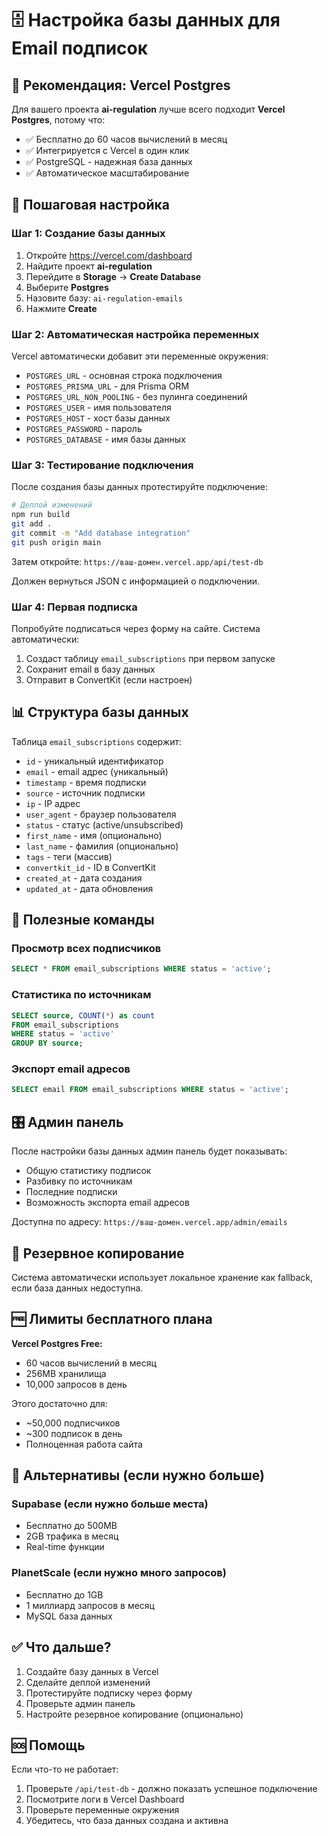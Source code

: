 # 🗄️ Настройка базы данных для Email подписок

## 🎯 **Рекомендация: Vercel Postgres**

Для вашего проекта **ai-regulation** лучше всего подходит **Vercel Postgres**, потому что:
- ✅ Бесплатно до 60 часов вычислений в месяц
- ✅ Интегрируется с Vercel в один клик
- ✅ PostgreSQL - надежная база данных
- ✅ Автоматическое масштабирование

## 🚀 **Пошаговая настройка**

### **Шаг 1: Создание базы данных**

1. Откройте https://vercel.com/dashboard
2. Найдите проект **ai-regulation**
3. Перейдите в **Storage** → **Create Database**
4. Выберите **Postgres**
5. Назовите базу: `ai-regulation-emails`
6. Нажмите **Create**

### **Шаг 2: Автоматическая настройка переменных**

Vercel автоматически добавит эти переменные окружения:
- `POSTGRES_URL` - основная строка подключения
- `POSTGRES_PRISMA_URL` - для Prisma ORM
- `POSTGRES_URL_NON_POOLING` - без пулинга соединений
- `POSTGRES_USER` - имя пользователя
- `POSTGRES_HOST` - хост базы данных
- `POSTGRES_PASSWORD` - пароль
- `POSTGRES_DATABASE` - имя базы данных

### **Шаг 3: Тестирование подключения**

После создания базы данных протестируйте подключение:

```bash
# Деплой изменений
npm run build
git add .
git commit -m "Add database integration"
git push origin main
```

Затем откройте: `https://ваш-домен.vercel.app/api/test-db`

Должен вернуться JSON с информацией о подключении.

### **Шаг 4: Первая подписка**

Попробуйте подписаться через форму на сайте. Система автоматически:
1. Создаст таблицу `email_subscriptions` при первом запуске
2. Сохранит email в базу данных
3. Отправит в ConvertKit (если настроен)

## 📊 **Структура базы данных**

Таблица `email_subscriptions` содержит:
- `id` - уникальный идентификатор
- `email` - email адрес (уникальный)
- `timestamp` - время подписки
- `source` - источник подписки
- `ip` - IP адрес
- `user_agent` - браузер пользователя
- `status` - статус (active/unsubscribed)
- `first_name` - имя (опционально)
- `last_name` - фамилия (опционально)
- `tags` - теги (массив)
- `convertkit_id` - ID в ConvertKit
- `created_at` - дата создания
- `updated_at` - дата обновления

## 🔧 **Полезные команды**

### **Просмотр всех подписчиков**
```sql
SELECT * FROM email_subscriptions WHERE status = 'active';
```

### **Статистика по источникам**
```sql
SELECT source, COUNT(*) as count 
FROM email_subscriptions 
WHERE status = 'active' 
GROUP BY source;
```

### **Экспорт email адресов**
```sql
SELECT email FROM email_subscriptions WHERE status = 'active';
```

## 🎛️ **Админ панель**

После настройки базы данных админ панель будет показывать:
- Общую статистику подписок
- Разбивку по источникам
- Последние подписки
- Возможность экспорта email адресов

Доступна по адресу: `https://ваш-домен.vercel.app/admin/emails`

## 🔄 **Резервное копирование**

Система автоматически использует локальное хранение как fallback, если база данных недоступна.

## 🆓 **Лимиты бесплатного плана**

**Vercel Postgres Free:**
- 60 часов вычислений в месяц
- 256MB хранилища
- 10,000 запросов в день

Этого достаточно для:
- ~50,000 подписчиков
- ~300 подписок в день
- Полноценная работа сайта

## 🔄 **Альтернативы (если нужно больше)**

### **Supabase** (если нужно больше места)
- Бесплатно до 500MB
- 2GB трафика в месяц
- Real-time функции

### **PlanetScale** (если нужно много запросов)
- Бесплатно до 1GB
- 1 миллиард запросов в месяц
- MySQL база данных

## ✅ **Что дальше?**

1. Создайте базу данных в Vercel
2. Сделайте деплой изменений
3. Протестируйте подписку через форму
4. Проверьте админ панель
5. Настройте резервное копирование (опционально)

## 🆘 **Помощь**

Если что-то не работает:
1. Проверьте `/api/test-db` - должно показать успешное подключение
2. Посмотрите логи в Vercel Dashboard
3. Проверьте переменные окружения
4. Убедитесь, что база данных создана и активна 